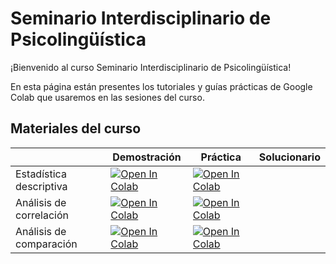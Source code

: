 # Seminario Interdisciplinario de Psicolingüística

¡Bienvenido al curso Seminario Interdisciplinario de Psicolingüística! 

En esta página están presentes los tutoriales y guías prácticas de Google Colab que usaremos en las sesiones del curso. 

## Materiales del curso

|   | Demostración | Práctica | Solucionario |
| - | --- | ---- | ---- |
| Estadística descriptiva | [![Open In Colab](https://colab.research.google.com/assets/colab-badge.svg)](https://colab.research.google.com/github/renatoparedes/PSYLIN/blob/master/Descriptive.ipynb)| [![Open In Colab](https://colab.research.google.com/assets/colab-badge.svg)](https://colab.research.google.com/github/renatoparedes/PSYLIN/blob/master/Descriptive.ipynb) | |
| Análisis de correlación | [![Open In Colab](https://colab.research.google.com/assets/colab-badge.svg)](https://colab.research.google.com/github/renatoparedes/PSYLIN/blob/master/Correlation.ipynb)|[![Open In Colab](https://colab.research.google.com/assets/colab-badge.svg)]()| |
| Análisis de comparación | [![Open In Colab](https://colab.research.google.com/assets/colab-badge.svg)](https://colab.research.google.com/github/renatoparedes/PSYLIN/blob/master/Comparison.ipynb)|[![Open In Colab](https://colab.research.google.com/assets/colab-badge.svg)]()| |
